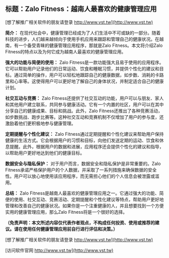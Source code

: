 ## **标题：Zalo Fitness：越南人最喜欢的健康管理应用**

[想了解推广相关软件的朋友请登录 http://www.vst.tw](http://www.vst.tw)

**简介：**
在现代社会中，健康管理已经成为了人们生活中不可或缺的一部分。随着科技的进步，人们越来越倾向于使用手机应用来跟踪和管理自己的健康状况。在越南，有一个备受青睐的健康管理应用程序，那就是Zalo Fitness。本文将介绍Zalo Fitness的特点以及为何它成为越南人最喜欢的健康管理应用。

**强大的功能与简便的使用：**
Zalo Fitness是一款功能强大且易于使用的应用程序。它可以帮助用户记录他们的日常运动、饮食和睡眠习惯，并提供个性化的建议和目标。通过简单的操作，用户可以轻松地跟踪自己的健康数据，如步数、消耗的卡路里和心率等。这使得用户可以更好地了解自己的身体状况，并制定适合自己的健康计划。

**社交互动与竞赛：**
Zalo Fitness还提供了社交互动的功能，用户可以与朋友、家人和其他用户建立联系，共同参与健康活动。它有一个内置的社区，用户可以在其中分享自己的健康成果、目标和挑战。此外，Zalo Fitness还推出了各种竞赛活动，如步数挑战、跑步比赛等。这种社交互动和竞赛机制不仅增加了用户的参与度，还激励着他们更积极地参与健康管理。

**定期提醒与个性化建议：**
Zalo Fitness通过定期提醒和个性化建议来帮助用户保持健康的生活方式。它会根据用户的习惯和目标，向他们发送定期的运动、饮食和休息提醒。此外，根据用户的数据和进展，应用程序还会提供个性化的建议和指导，以帮助用户更好地达到他们的健康目标。

**数据安全与隐私保护：**
对于用户而言，数据安全和隐私保护是非常重要的。Zalo Fitness承诺严格保护用户的个人数据，并采取了一系列措施来确保数据的安全性。用户可以放心地使用该应用程序，而无需担心他们的个人信息会被泄露或滥用。

**总结：**
Zalo Fitness是越南人最喜欢的健康管理应用之一。它通过强大的功能、简便的使用、社交互动、竞赛活动、定期提醒和个性化建议等特点，帮助用户更好地管理和改善自己的健康状况。如果你是一个注重健康的人，并且想要找到一个方便实用的健康管理应用，那么Zalo Fitness将是一个很好的选择。

**（免责声明：本文所述内容仅代表作者观点，不构成任何投资、使用或推荐的建议。请在使用任何健康管理应用前自行进行评估和决策。）**

[想了解推广相关软件的朋友请登录 http://www.vst.tw](http://www.vst.tw)


[访问软件官网 http://www.vst.tw](http://www.vst.tw)
